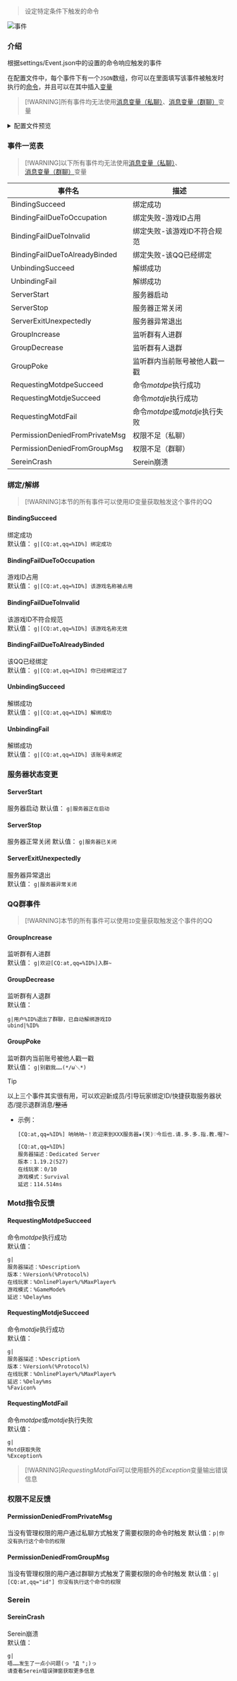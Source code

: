 
>设定特定条件下触发的命令

![事件](../imgs/event.png)

### 介绍

根据settings/Event.json中的设置的命令响应触发的事件  

在配置文件中，每个事件下有一个`JSON`数组，你可以在里面填写该事件被触发时执行的[命令](Command.md)，并且可以在其中插入[变量](Variables.md)

>[!WARNING]所有事件均无法使用[消息变量（私聊）](Variables.md#消息变量私聊)、[消息变量（群聊）](Variables.md#消息变量群聊)变量

<details>
  <summary>配置文件预览</summary>
  <code lang="json">
  <pre>
{
  "Notice": "在这里你可以自定义每个事件触发时执行的命令。参考：https://serein.cc/Command.html、https://serein.cc/Event.html",
  "BindingSucceed": [
    "g|[CQ:at,qq=%ID%] 绑定成功"
  ],
  "BindingFailDueToOccupation": [
    "g|[CQ:at,qq=%ID%] 该游戏名称被占用"
  ],
  "BindingFailDueToInvalid": [
    "g|[CQ:at,qq=%ID%] 该游戏名称无效"
  ],
  "BindingFailDueToAlreadyBinded": [
    "g|[CQ:at,qq=%ID%] 你已经绑定过了"
  ],
  "UnbindingSucceed": [
    "g|[CQ:at,qq=%ID%] 解绑成功"
  ],
  "UnbindingFail": [
    "g|[CQ:at,qq=%ID%] 该账号未绑定"
  ],
  "ServerStart": [
    "g|服务器正在启动"
  ],
  "ServerStop": [
    "g|服务器已关闭"
  ],
  "ServerExitUnexpectedly": [
    "g|服务器异常关闭"
  ],
  "GroupIncrease": [
    "g|欢迎[CQ:at,qq=%ID%]入群~"
  ],
  "GroupDecrease": [
    "g|用户%ID%退出了群聊，已自动解绑游戏ID",
    "unbind|%ID%"
  ],
  "GroupPoke": [
    "g|别戳我……(*/ω＼*)"
  ],
  "SereinCrash": [
    "g|唔……发生了一点小问题(っ °Д °;)っ\n请查看Serein错误弹窗获取更多信息"
  ],
  "RequestingMotdpeSucceed": [
    "g|服务器描述：%Description%\n版本：%Version%(%Protocol%)\n在线玩家：%OnlinePlayer%/%MaxPlayer%\n游戏模式：%GameMode%\n延迟：%Delay%ms"
  ],
  "RequestingMotdjeSucceed": [
    "g|服务器描述：%Description%\n版本：%Version%(%Protocol%)\n在线玩家：%OnlinePlayer%/%MaxPlayer%\n延迟：%Delay%ms\n%Favicon%"
  ],
  "RequestingMotdFail": [
    "g|Motd获取失败\n详细原因：%Exception%"
  ],
  "PermissionDeniedFromPrivateMsg": [
    "p|你没有执行这个命令的权限"
  ],
  "PermissionDeniedFromGroupMsg": [
    "g|[CQ:at,qq=%ID%] 你没有执行这个命令的权限"
  ]
}
  </pre>
  </code>
</details>

### 事件一览表

>[!WARNING]以下所有事件均无法使用[消息变量（私聊）](Variables.md#消息变量私聊)、[消息变量（群聊）](Variables.md#消息变量群聊)变量

| 事件名                         | 描述                           |
| ------------------------------ | ------------------------------ |
| BindingSucceed                 | 绑定成功                       |
| BindingFailDueToOccupation     | 绑定失败-游戏ID占用            |
| BindingFailDueToInvalid        | 绑定失败-该游戏ID不符合规范    |
| BindingFailDueToAlreadyBinded  | 绑定失败-该QQ已经绑定          |
| UnbindingSucceed               | 解绑成功                       |
| UnbindingFail                  | 解绑成功                       |
| ServerStart                    | 服务器启动                     |
| ServerStop                     | 服务器正常关闭                 |
| ServerExitUnexpectedly         | 服务器异常退出                 |
| GroupIncrease                  | 监听群有人进群                 |
| GroupDecrease                  | 监听群有人退群                 |
| GroupPoke                      | 监听群内当前账号被他人戳一戳   |
| RequestingMotdpeSucceed        | 命令*motdpe*执行成功           |
| RequestingMotdjeSucceed        | 命令*motdje*执行成功           |
| RequestingMotdFail             | 命令*motdpe*或*motdje*执行失败 |
| PermissionDeniedFromPrivateMsg | 权限不足（私聊）               |
| PermissionDeniedFromGroupMsg   | 权限不足（群聊）               |
| SereinCrash                    | Serein崩溃                     |

### 绑定/解绑

>[!WARNING]本节的所有事件可以使用*ID*变量获取触发这个事件的QQ

#### BindingSucceed

绑定成功  
默认值： `g|[CQ:at,qq=%ID%] 绑定成功`

#### BindingFailDueToOccupation

游戏ID占用  
默认值： `g|[CQ:at,qq=%ID%] 该游戏名称被占用`

#### BindingFailDueToInvalid

该游戏ID不符合规范  
默认值： `g|[CQ:at,qq=%ID%] 该游戏名称无效`

#### BindingFailDueToAlreadyBinded

该QQ已经绑定  
默认值： `g|[CQ:at,qq=%ID%] 你已经绑定过了`

#### UnbindingSucceed

解绑成功  
默认值： `g|[CQ:at,qq=%ID%] 解绑成功`

#### UnbindingFail

解绑成功  
默认值： `g|[CQ:at,qq=%ID%] 该账号未绑定`

### 服务器状态变更

#### ServerStart

服务器启动
默认值： `g|服务器正在启动`

#### ServerStop

服务器正常关闭
默认值： `g|服务器已关闭`

#### ServerExitUnexpectedly

服务器异常退出  
默认值： `g|服务器异常关闭`

### QQ群事件

>[!WARNING]本节的所有事件可以使用`ID`变量获取触发这个事件的QQ

#### GroupIncrease

监听群有人进群  
默认值： `g|欢迎[CQ:at,qq=%ID%]入群~`

#### GroupDecrease

监听群有人退群  
默认值：

```Serein命令
g|用户%ID%退出了群聊，已自动解绑游戏ID
ubind|%ID%
```

#### GroupPoke

监听群内当前账号被他人戳一戳  
默认值： `g|别戳我……(*/ω＼*)`

>[!TIP]
>以上三个事件其实很有用，可以欢迎新成员/引导玩家绑定ID/快捷获取服务器状态/提示退群消息/~~整活~~  
>
>- 示例：
>
>   ```Serein命令
>   [CQ:at,qq=%ID%] 呐呐呐~！欢迎来到XXX服务器★(笑)♡今后也.请.多.多.指.教.喔?~
>   ```
>
>   ```Serein命令
>   [CQ:at,qq=%ID%]
>   服务器描述：Dedicated Server
>   版本：1.19.2(527)
>   在线玩家：0/10
>   游戏模式：Survival
>   延迟：114.514ms
>   ```

### Motd指令反馈

#### RequestingMotdpeSucceed

命令*motdpe*执行成功  
默认值：

```Serein命令
g|
服务器描述：%Description%
版本：%Version%(%Protocol%)
在线玩家：%OnlinePlayer%/%MaxPlayer%
游戏模式：%GameMode%
延迟：%Delay%ms
```

#### RequestingMotdjeSucceed

命令*motdje*执行成功  
默认值：

```Serein命令
g|
服务器描述：%Description%
版本：%Version%(%Protocol%)
在线玩家：%OnlinePlayer%/%MaxPlayer%
延迟：%Delay%ms
%Favicon%
```

#### RequestingMotdFail

命令*motdpe*或*motdje*执行失败  
默认值：

```Serein命令
g|
Motd获取失败
%Exception%
```

>[!WARNING]*RequestingMotdFail*可以使用额外的*Exception*变量输出错误信息

### 权限不足反馈

#### PermissionDeniedFromPrivateMsg

当没有管理权限的用户通过私聊方式触发了需要权限的命令时触发
默认值：`p|你没有执行这个命令的权限`

#### PermissionDeniedFromGroupMsg

当没有管理权限的用户通过群聊方式触发了需要权限的命令时触发
默认值：`g|[CQ:at,qq="id"] 你没有执行这个命令的权限`

### Serein

#### SereinCrash

Serein崩溃  
默认值：

```Serein命令
g|
唔……发生了一点小问题(っ °Д °;)っ
请查看Serein错误弹窗获取更多信息
```
